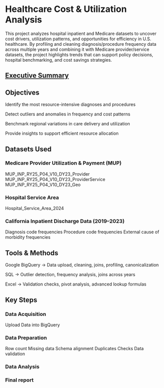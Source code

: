 # Healthcare Cost & Utilization Analysis

This project analyzes hospital inpatient and Medicare datasets to uncover cost drivers, utilization patterns, and opportunities for efficiency in U.S. healthcare. By profiling and cleaning diagnosis/procedure frequency data across multiple years and combining it with Medicare provider/service datasets, the project highlights trends that can support policy decisions, hospital benchmarking, and cost savings strategies.

## [Executive Summary](https://github.com/Zennahby/MEDICARE_COST_UTILIZATION_ANALYSIS/blob/main/Executive%20Summary.md)

## Objectives

Identify the most resource-intensive diagnoses and procedures

Detect outliers and anomalies in frequency and cost patterns

Benchmark regional variations in care delivery and utilization

Provide insights to support efficient resource allocation

## Datasets Used

### Medicare Provider Utilization & Payment (MUP)

MUP_INP_RY25_P04_V10_DY23_Provider
MUP_INP_RY25_P04_V10_DY23_ProviderService
MUP_INP_RY25_P04_V10_DY23_Geo

### Hospital Service Area

Hospital_Service_Area_2024

### California Inpatient Discharge Data (2019–2023)

Diagnosis code frequencies
Procedure code frequencies
External cause of morbidity frequencies

## Tools & Methods

Google BigQuery → Data upload, cleaning, joins, profiling, canonicalization

SQL → Outlier detection, frequency analysis, joins across years

Excel → Validation checks, pivot analysis, advanced lookup formulas

## Key Steps
### Data Acquisition
Upload Data into BigQuery

### Data Preparation
Row count
Missing data
Schema alignment
Duplicates Checks
Data validation
### Data Analysis

### Final  report



